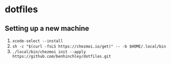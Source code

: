 # dotfiles

## Setting up a new machine
1. `xcode-select --install`
2. `sh -c "$(curl -fsLS https://chezmoi.io/get)" -- -b $HOME/.local/bin`
3. `./local/bin/chezmoi init --apply https://github.com/benhinchley/dotfiles.git`
